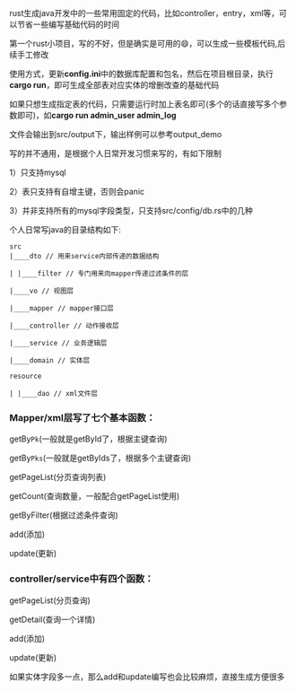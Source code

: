 rust生成java开发中的一些常用固定的代码，比如controller，entry，xml等，可以节省一些编写基础代码的时间



第一个rust小项目，写的不好，但是确实是可用的😄，可以生成一些模板代码,后续手工修改



使用方式，更新**config.ini**中的数据库配置和包名，然后在项目根目录，执行**cargo run**，即可生成全部表对应实体的增删改查的基础代码

如果只想生成指定表的代码，只需要运行时加上表名即可(多个的话直接写多个参数即可)，如**cargo run admin_user admin_log**

文件会输出到src/output下，输出样例可以参考output_demo





写的并不通用，是根据个人日常开发习惯来写的，有如下限制

1）只支持mysql

2）表只支持有自增主键，否则会panic

3）并非支持所有的mysql字段类型，只支持src/config/db.rs中的几种



个人日常写java的目录结构如下:

```
src
|____dto // 用来service内部传递的数据结构

| |____filter // 专门用来向mapper传递过滤条件的层

|____vo // 视图层

|____mapper // mapper接口层

|____controller // 动作接收层

|____service // 业务逻辑层

|____domain // 实体层

resource

| |____dao // xml文件层
```



### Mapper/xml层写了七个基本函数：

getBy`Pk`(一般就是getById了，根据主键查询)

getBy`Pks`(一般就是getByIds了，根据多个主键查询)

getPageList(分页查询列表)

getCount(查询数量，一般配合getPageList使用)

getByFilter(根据过滤条件查询)

add(添加)

update(更新)





### controller/service中有四个函数：

getPageList(分页查询)

getDetail(查询一个详情)

add(添加)

update(更新)

如果实体字段多一点，那么add和update编写也会比较麻烦，直接生成方便很多


